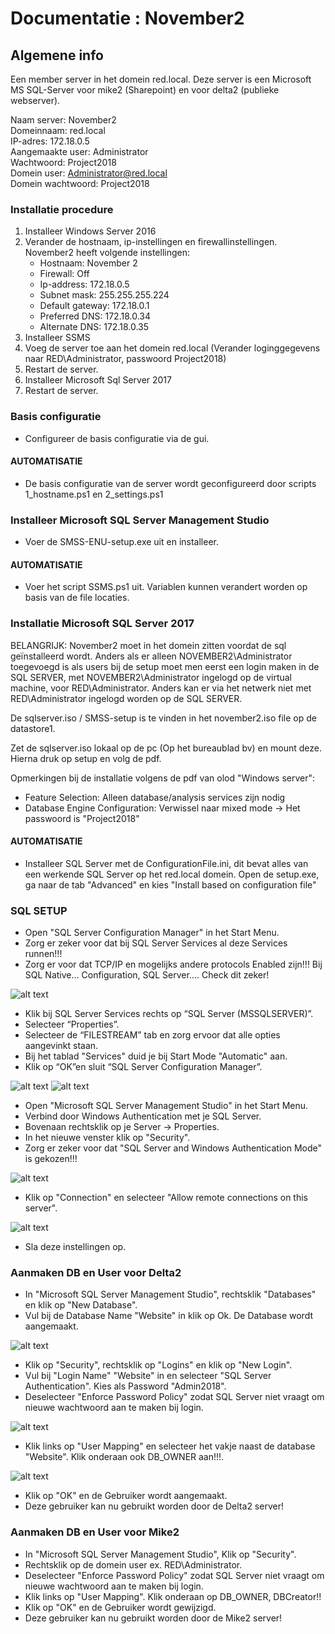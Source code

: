 # Documentatie : November2

## Algemene info

Een member server in het domein red.local. Deze server is een Microsoft MS SQL-Server voor mike2 (Sharepoint) en voor delta2 (publieke webserver).

Naam server: November2 <br>
Domeinnaam: red.local <br>
IP-adres: 172.18.0.5 <br>
Aangemaakte user: Administrator <br>
Wachtwoord: Project2018 <br>
Domein user: Administrator@red.local<br>
Domein wachtwoord: Project2018 <br>

### Installatie procedure

1. Installeer Windows Server 2016
2. Verander de hostnaam, ip-instellingen en firewallinstellingen.
November2 heeft volgende instellingen:
   - Hostnaam: November 2
   - Firewall: Off
   - Ip-address: 172.18.0.5
   - Subnet mask: 255.255.255.224 
   - Default gateway: 172.18.0.1
   - Preferred DNS: 172.18.0.34
   - Alternate DNS: 172.18.0.35
 3. Installeer SSMS
 4. Voeg de server toe aan het domein red.local (Verander loginggegevens naar RED\Administrator, passwoord Project2018)
 5. Restart de server.
 6. Installeer Microsoft Sql Server 2017
 7. Restart de server.
 
### Basis configuratie
- Configureer de basis configuratie via de gui.

#### AUTOMATISATIE
- De basis configuratie van de server wordt geconfigureerd door scripts 1_hostname.ps1 en 2_settings.ps1

### Installeer Microsoft SQL Server Management Studio
- Voer de SMSS-ENU-setup.exe uit en installeer.

#### AUTOMATISATIE
- Voer het script SSMS.ps1 uit. Variablen kunnen verandert worden op basis van de file locaties.

### Installatie Microsoft SQL Server 2017
BELANGRIJK: November2 moet in het domein zitten voordat de sql geïnstalleerd wordt. Anders als er alleen NOVEMBER2\Administrator toegevoegd is als users bij de setup moet men eerst een login maken in de SQL SERVER, met NOVEMBER2\Administrator ingelogd op de virtual machine, voor RED\Administrator. Anders kan er via het netwerk niet met RED\Administrator ingelogd worden op de SQL SERVER.

De sqlserver.iso / SMSS-setup is te vinden in het november2.iso file op de datastore1.

Zet de sqlserver.iso lokaal op de pc (Op het bureaublad bv) en mount deze. Hierna druk op setup en volg de pdf.

Opmerkingen bij de installatie volgens de pdf van olod "Windows server":
- Feature Selection: Alleen database/analysis services zijn nodig
- Database Engine Configuration: Verwissel naar mixed mode -> Het passwoord is "Project2018"

#### AUTOMATISATIE
- Installeer SQL Server met de ConfigurationFile.ini, dit bevat alles van een werkende SQL Server op het red.local domein. Open de setup.exe, ga naar de tab "Advanced" en kies "Install based on configuration file"

### SQL SETUP
- Open "SQL Server Configuration Manager" in het Start Menu.
- Zorg er zeker voor dat bij SQL Server Services al deze Services runnen!!!
- Zorg er voor dat TCP/IP en mogelijks andere protocols Enabled zijn!!! Bij SQL Native... Configuration, SQL Server.... Check dit zeker!

![alt text](images/november21.png)

- Klik bij SQL Server Services rechts op “SQL Server (MSSQLSERVER)”.
- Selecteer “Properties”.
- Selecteer de “FILESTREAM” tab en zorg ervoor dat alle opties aangevinkt staan.
- Bij het tablad "Services" duid je bij Start Mode "Automatic" aan.
- Klik op “OK”en sluit “SQL Server Configuration Manager”.

![alt text](images/november27.png)
![alt text](images/november28.png)



- Open "Microsoft SQL Server Management Studio" in het Start Menu.
- Verbind door Windows Authentication met je SQL Server.
- Bovenaan rechtsklik op je Server -> Properties.
- In het nieuwe venster klik op "Security".
- Zorg er zeker voor dat "SQL Server and Windows Authentication Mode" is gekozen!!!

![alt text](images/november22.png)

- Klik op "Connection" en selecteer "Allow remote connections on this server".

![alt text](images/november26.png)

- Sla deze instellingen op.

### Aanmaken DB en User voor Delta2
- In "Microsoft SQL Server Management Studio", rechtsklik "Databases" en klik op "New Database".
- Vul bij de Database Name "Website" in klik op Ok. De Database wordt aangemaakt.

![alt text](images/november23.png)


- Klik op "Security", rechtsklik op "Logins" en klik op "New Login".
- Vul bij "Login Name" "Website" in en selecteer "SQL Server Authentication". Kies als Password "Admin2018".
- Deselecteer "Enforce Password Policy" zodat SQL Server niet vraagt om nieuwe wachtwoord aan te maken bij login.

![alt text](images/november24.png)


- Klik links op "User Mapping" en selecteer het vakje naast de database "Website". Klik onderaan ook DB_OWNER aan!!!.

![alt text](images/november25.png)

- Klik op "OK" en de Gebruiker wordt aangemaakt.
- Deze gebruiker kan nu gebruikt worden door de Delta2 server!

### Aanmaken DB en User voor Mike2
- In "Microsoft SQL Server Management Studio", Klik op "Security".
- Rechtsklik op de domein user ex. RED\Administrator.
- Deselecteer "Enforce Password Policy" zodat SQL Server niet vraagt om nieuwe wachtwoord aan te maken bij login.
- Klik links op "User Mapping". Klik onderaan op DB_OWNER, DBCreator!!
- Klik op "OK" en de Gebruiker wordt gewijzigd.
- Deze gebruiker kan nu gebruikt worden door de Mike2 server!
